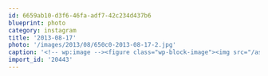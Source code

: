 ```yaml
---
id: 6659ab10-d3f6-46fa-adf7-42c234d437b6
blueprint: photo
category: instagram
title: '2013-08-17'
photo: '/images/2013/08/650c0-2013-08-17-2.jpg'
caption: '<!-- wp:image --><figure class="wp-block-image"><img src="/assets/images/2013/08/650c0-2013-08-17-2.jpg" /></figure><!-- /wp:image --><!-- wp:paragraph --><p>Found this amazing cheeseburger at @HermCoCatering food truck on Glenmore. Deelish!</p><!-- /wp:paragraph -->'
import_id: '20443'
---
```

